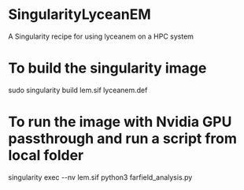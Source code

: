 # SingularityLyceanEM
A Singularity recipe for using lyceanem on a HPC system

# To build the singularity image
sudo singularity build lem.sif lyceanem.def


# To run the image with Nvidia GPU passthrough and run a script from local folder
singularity exec --nv lem.sif  python3 farfield_analysis.py
